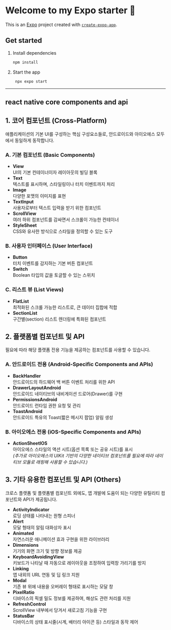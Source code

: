 # Welcome to my Expo starter 👋

This is an [Expo](https://expo.dev) project created with [`create-expo-app`](https://www.npmjs.com/package/create-expo-app).

## Get started

1. Install dependencies

   ```bash
   npm install
   ```

2. Start the app

   ```bash
    npx expo start
   ```

---

## react native core components and api

## 1. 코어 컴포넌트 (Cross-Platform)

애플리케이션의 기본 UI를 구성하는 핵심 구성요소들로, 안드로이드와 아이오에스 모두에서 동일하게 동작합니다.

### A. 기본 컴포넌트 (Basic Components)

- **View**  
  UI의 기본 컨테이너이자 레이아웃의 빌딩 블록
- **Text**  
  텍스트를 표시하며, 스타일링이나 터치 이벤트까지 처리
- **Image**  
  다양한 포맷의 이미지를 표현
- **TextInput**  
  사용자로부터 텍스트 입력을 받기 위한 컴포넌트
- **ScrollView**  
  여러 하위 컴포넌트를 감싸면서 스크롤이 가능한 컨테이너
- **StyleSheet**  
  CSS와 유사한 방식으로 스타일을 정의할 수 있는 도구

### B. 사용자 인터페이스 (User Interface)

- **Button**  
  터치 이벤트를 감지하는 기본 버튼 컴포넌트
- **Switch**  
  Boolean 타입의 값을 토글할 수 있는 스위치

### C. 리스트 뷰 (List Views)

- **FlatList**  
  최적화된 스크롤 가능한 리스트로, 큰 데이터 집합에 적합
- **SectionList**  
  구간별(section) 리스트 렌더링에 특화된 컴포넌트

## 2. 플랫폼별 컴포넌트 및 API

필요에 따라 해당 플랫폼 전용 기능을 제공하는 컴포넌트를 사용할 수 있습니다.

### A. 안드로이드 전용 (Android-Specific Components and APIs)

- **BackHandler**  
  안드로이드의 하드웨어 백 버튼 이벤트 처리를 위한 API
- **DrawerLayoutAndroid**  
  안드로이드 네이티브의 내비게이션 드로어(Drawer)를 구현
- **PermissionsAndroid**  
  안드로이드 런타임 권한 요청 및 관리
- **ToastAndroid**  
  안드로이드 특유의 Toast(짧은 메시지 팝업) 알림 생성

### B. 아이오에스 전용 (iOS-Specific Components and APIs)

- **ActionSheetIOS**  
  아이오에스 스타일의 액션 시트(옵션 목록 또는 공유 시트)를 표시  
  _(추가로 아이오에스의 UIKit 기반의 다양한 네이티브 컴포넌트를 필요에 따라 네이티브 모듈로 래핑해 사용할 수 있습니다.)_

## 3. 기타 유용한 컴포넌트 및 API (Others)

크로스 플랫폼 및 플랫폼별 컴포넌트 외에도, 앱 개발에 도움이 되는 다양한 유틸리티 컴포넌트와 API가 제공됩니다.

- **ActivityIndicator**  
  로딩 상태를 나타내는 원형 스피너
- **Alert**  
  모달 형태의 알림 대화상자 표시
- **Animated**  
  자연스러운 애니메이션 효과 구현을 위한 라이브러리
- **Dimensions**  
  기기의 화면 크기 및 방향 정보를 제공
- **KeyboardAvoidingView**  
  키보드가 나타날 때 자동으로 레이아웃을 조정하여 입력창 가리기를 방지
- **Linking**  
  앱 내외의 URL 연동 및 딥 링크 지원
- **Modal**  
  기존 뷰 위에 내용을 오버레이 형태로 표시하는 모달 창
- **PixelRatio**  
  디바이스의 픽셀 밀도 정보를 제공하여, 해상도 관련 처리를 지원
- **RefreshControl**  
  ScrollView 내부에서 당겨서 새로고침 기능을 구현
- **StatusBar**  
  디바이스의 상태 표시줄(시계, 배터리 아이콘 등) 스타일과 동작 제어
